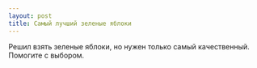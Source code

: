 ```yaml
---
layout: post 
title: Самый лучший зеленые яблоки 
--- 
```

Решил взять зеленые яблоки, но нужен только самый качественный. Помогите с выбором.